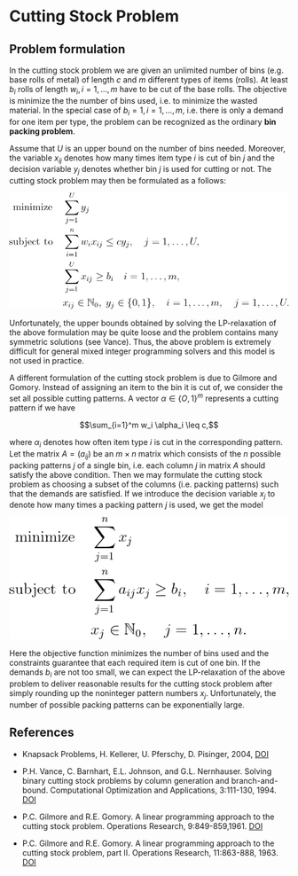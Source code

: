 # Cutting Stock Problem

## Problem formulation

In the cutting stock
problem we are given an unlimited number of bins (e.g. base rolls of metal) of length
$c$ and $m$ different types of items (rolls). At least $b_i$ rolls of length $w_i, i = 1, \ldots , m$
have to be cut of the base rolls. The objective is minimize the the number of bins
used, i.e. to minimize the wasted material. In the special case of $b_i = 1, i = 1, \ldots , m$,
i.e. there is only a demand for one item per type, the problem can be recognized as
the ordinary **bin packing problem**.


Assume that $U$ is an upper bound on the number of bins needed. Moreover, the
variable $x_{ij}$ denotes how many times item type $i$ is cut of bin $j$ and the decision variable
$y_j$ denotes whether bin $j$ is used for cutting or not. The cutting stock problem may
then be formulated as a follows:


![Mathematical formulation](./problem-aux.png)

Unfortunately, the upper bounds obtained by solving the LP-relaxation of the above formulation
may be quite loose and the problem contains many symmetric solutions (see Vance).
Thus, the above problem is extremely difficult for
general mixed integer programming solvers and this model is not used in practice.

A different formulation of the cutting stock problem is due to Gilmore and Gomory.
Instead of assigning an item to the bin it is cut of, we consider the
set all possible cutting patterns. A vector $\alpha \in \lbrace O, 1 \rbrace^m$ represents a cutting pattern if
we have
```math
\sum_{i=1}^m w_i \alpha_i \leq c,
```
where $\alpha_i$ denotes how often item type $i$ is cut in the corresponding pattern. Let
the matrix $A = (a_{ij})$ be an $m \times n$ matrix which consists of the $n$ possible packing
patterns $j$ of a single bin, i.e. each column $j$ in matrix $A$ should satisfy the above condition. Then we
may formulate the cutting stock problem as choosing a subset of the columns (i.e.
packing patterns) such that the demands are satisfied. If we introduce the decision
variable $x_j$ to denote how many times a packing pattern $j$ is used, we get the model

![Mathematical formulation](./problem.png)

Here the objective function minimizes the number of bins used and the constraints
guarantee that each required item is cut of one bin. If the demands $b_i$ are not too
small, we can expect the LP-relaxation of the above problem to deliver reasonable results for
the cutting stock problem after simply rounding up the noninteger pattern numbers
$x_j$. Unfortunately, the number of possible packing patterns can be exponentially
large. 


## References
+ Knapsack Problems, H. Kellerer, U. Pferschy, D. Pisinger, 2004, [DOI](https://doi.org/10.1007/978-3-540-24777-7)

+ P.H. Vance, C. Barnhart, E.L. Johnson, and G.L. Nernhauser. Solving binary cutting
stock problems by column generation and branch-and-bound. Computational
Optimization and Applications, 3:111-130, 1994. [DOI](https://doi.org/10.1007/BF01300970)

+ P.C. Gilmore and R.E. Gomory. A linear programming approach to the cutting stock
problem. Operations Research, 9:849-859,1961. [DOI](https://doi.org/10.1287/opre.9.6.849)

+ P.C. Gilmore and R.E. Gomory. A linear programming approach to the cutting stock
problem, part II. Operations Research, 11:863-888, 1963. [DOI](https://doi.org/10.1287/opre.11.6.863)



